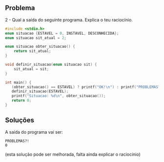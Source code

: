 ## Problema

2 - Qual a saída do seguinte programa. Explica o teu raciocínio.

```c
#include <stdio.h>
enum situacao {ESTAVEL = 0, INSTAVEL, DESCONHECIDA};
enum situacao sit_atual = 2;

enum situacao obter_situacao() {
    return sit_atual;
}

void definir_situacao(enum situacao sit) {
    sit_atual = sit;
}

int main() {
   (obter_situacao() == ESTAVEL) ? printf("OK!\n") : printf("PROBLEMAS?!\n");
   definir_situacao(ESTAVEL);
   printf("Situacao: %d\n", obter_situacao());
   return 0;
}
```

## Soluções

A saída do programa vai ser:

```
PROBLEMAS?!
0
```

(esta solução pode ser melhorada, falta ainda explicar o
raciocínio)
